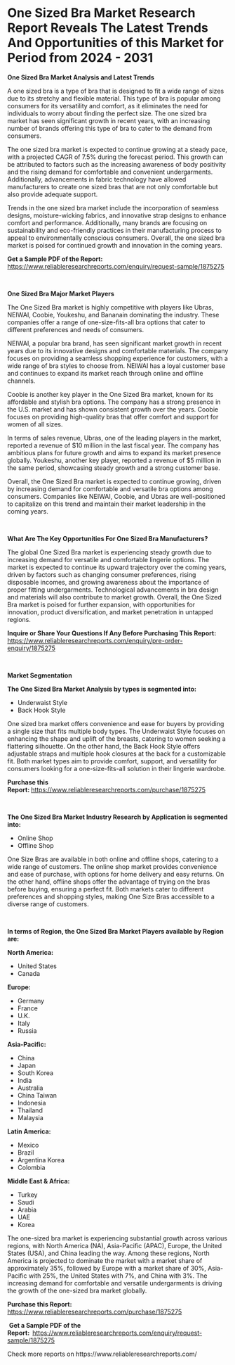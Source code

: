 <p><h1>One Sized Bra Market Research Report Reveals The Latest Trends And Opportunities of this Market for Period from 2024 - 2031</h1></p><p><strong>One Sized Bra Market Analysis and Latest Trends</strong></p>
<p><p>A one sized bra is a type of bra that is designed to fit a wide range of sizes due to its stretchy and flexible material. This type of bra is popular among consumers for its versatility and comfort, as it eliminates the need for individuals to worry about finding the perfect size. The one sized bra market has seen significant growth in recent years, with an increasing number of brands offering this type of bra to cater to the demand from consumers.</p><p>The one sized bra market is expected to continue growing at a steady pace, with a projected CAGR of 7.5% during the forecast period. This growth can be attributed to factors such as the increasing awareness of body positivity and the rising demand for comfortable and convenient undergarments. Additionally, advancements in fabric technology have allowed manufacturers to create one sized bras that are not only comfortable but also provide adequate support.</p><p>Trends in the one sized bra market include the incorporation of seamless designs, moisture-wicking fabrics, and innovative strap designs to enhance comfort and performance. Additionally, many brands are focusing on sustainability and eco-friendly practices in their manufacturing process to appeal to environmentally conscious consumers. Overall, the one sized bra market is poised for continued growth and innovation in the coming years.</p></p>
<p><strong>Get a Sample PDF of the Report:&nbsp;</strong> <a href="https://www.reliableresearchreports.com/enquiry/request-sample/1875275">https://www.reliableresearchreports.com/enquiry/request-sample/1875275</a></p>
<p>&nbsp;</p>
<p><strong>One Sized Bra Major Market Players</strong></p>
<p><p>The One Sized Bra market is highly competitive with players like Ubras, NEIWAI, Coobie, Youkeshu, and Bananain dominating the industry. These companies offer a range of one-size-fits-all bra options that cater to different preferences and needs of consumers.</p><p>NEIWAI, a popular bra brand, has seen significant market growth in recent years due to its innovative designs and comfortable materials. The company focuses on providing a seamless shopping experience for customers, with a wide range of bra styles to choose from. NEIWAI has a loyal customer base and continues to expand its market reach through online and offline channels.</p><p>Coobie is another key player in the One Sized Bra market, known for its affordable and stylish bra options. The company has a strong presence in the U.S. market and has shown consistent growth over the years. Coobie focuses on providing high-quality bras that offer comfort and support for women of all sizes.</p><p>In terms of sales revenue, Ubras, one of the leading players in the market, reported a revenue of $10 million in the last fiscal year. The company has ambitious plans for future growth and aims to expand its market presence globally. Youkeshu, another key player, reported a revenue of $5 million in the same period, showcasing steady growth and a strong customer base.</p><p>Overall, the One Sized Bra market is expected to continue growing, driven by increasing demand for comfortable and versatile bra options among consumers. Companies like NEIWAI, Coobie, and Ubras are well-positioned to capitalize on this trend and maintain their market leadership in the coming years.</p></p>
<p>&nbsp;</p>
<p><strong>What Are The Key Opportunities For One Sized Bra Manufacturers?</strong></p>
<p><p>The global One Sized Bra market is experiencing steady growth due to increasing demand for versatile and comfortable lingerie options. The market is expected to continue its upward trajectory over the coming years, driven by factors such as changing consumer preferences, rising disposable incomes, and growing awareness about the importance of proper fitting undergarments. Technological advancements in bra design and materials will also contribute to market growth. Overall, the One Sized Bra market is poised for further expansion, with opportunities for innovation, product diversification, and market penetration in untapped regions.</p></p>
<p><strong>Inquire or Share Your Questions If Any Before Purchasing This Report:</strong> <a href="https://www.reliableresearchreports.com/enquiry/pre-order-enquiry/1875275">https://www.reliableresearchreports.com/enquiry/pre-order-enquiry/1875275</a></p>
<p>&nbsp;</p>
<p><strong>Market Segmentation</strong></p>
<p><strong>The One Sized Bra Market Analysis by types is segmented into:</strong></p>
<p><ul><li>Underwaist Style</li><li>Back Hook Style</li></ul></p>
<p><p>One sized bra market offers convenience and ease for buyers by providing a single size that fits multiple body types. The Underwaist Style focuses on enhancing the shape and uplift of the breasts, catering to women seeking a flattering silhouette. On the other hand, the Back Hook Style offers adjustable straps and multiple hook closures at the back for a customizable fit. Both market types aim to provide comfort, support, and versatility for consumers looking for a one-size-fits-all solution in their lingerie wardrobe.</p></p>
<p><strong>Purchase this Report:&nbsp;</strong><a href="https://www.reliableresearchreports.com/purchase/1875275">https://www.reliableresearchreports.com/purchase/1875275</a></p>
<p>&nbsp;</p>
<p><strong>The One Sized Bra Market Industry Research by Application is segmented into:</strong></p>
<p><ul><li>Online Shop</li><li>Offline Shop</li></ul></p>
<p><p>One Size Bras are available in both online and offline shops, catering to a wide range of customers. The online shop market provides convenience and ease of purchase, with options for home delivery and easy returns. On the other hand, offline shops offer the advantage of trying on the bras before buying, ensuring a perfect fit. Both markets cater to different preferences and shopping styles, making One Size Bras accessible to a diverse range of customers.</p></p>
<p>&nbsp;</p>
<p><strong>In terms of Region, the One Sized Bra Market Players available by Region are:</strong></p>
<p>
    <p> <strong> North America: </strong>
        <ul>
            <li>United States</li>
            <li>Canada</li>
        </ul>
        </p> 
    <p> <strong> Europe: </strong>
        <ul>
            <li>Germany</li>
            <li>France</li>
            <li>U.K.</li>
            <li>Italy</li>
            <li>Russia</li>
        </ul>
        </p> 
    <p> <strong> Asia-Pacific: </strong>
        <ul>
            <li>China</li>
            <li>Japan</li>
            <li>South Korea</li>
            <li>India</li>
            <li>Australia</li>
            <li>China Taiwan</li>
            <li>Indonesia</li>
            <li>Thailand</li>
            <li>Malaysia</li>
        </ul>
        </p> 
    <p> <strong> Latin America: </strong>
        <ul>
            <li>Mexico</li>
            <li>Brazil</li>
            <li>Argentina Korea</li>
            <li>Colombia</li>
        </ul>
        </p> 
    <p> <strong> Middle East & Africa: </strong>
        <ul>
            <li>Turkey</li>
            <li>Saudi</li>
            <li>Arabia</li>
            <li>UAE</li>
            <li>Korea</li>
        </ul>
    </p>
    </p>
<p><p>The one-sized bra market is experiencing substantial growth across various regions, with North America (NA), Asia-Pacific (APAC), Europe, the United States (USA), and China leading the way. Among these regions, North America is projected to dominate the market with a market share of approximately 35%, followed by Europe with a market share of 30%, Asia-Pacific with 25%, the United States with 7%, and China with 3%. The increasing demand for comfortable and versatile undergarments is driving the growth of the one-sized bra market globally.</p></p>
<p><strong>Purchase this Report: </strong><a href="https://www.reliableresearchreports.com/purchase/1875275">https://www.reliableresearchreports.com/purchase/1875275</a></p>
<p>&nbsp;<strong>Get a Sample PDF of the Report:&nbsp;&nbsp;</strong><a href="https://www.reliableresearchreports.com/enquiry/request-sample/1875275">https://www.reliableresearchreports.com/enquiry/request-sample/1875275</a></p>
<p><strong></strong></p>
<p>Check more reports on https://www.reliableresearchreports.com/</p>